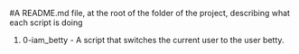 #A README.md file, at the root of the folder of the project, describing what each script is doing

1.  0-iam_betty - A script that switches the current user to the user betty.
